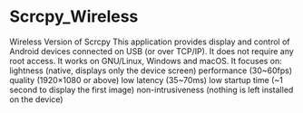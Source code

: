 # Scrcpy_Wireless
Wireless Version of Scrcpy
This application provides display and control of Android devices connected on USB (or over TCP/IP). It does not require any root access. It works on GNU/Linux, Windows and macOS.
It focuses on:
lightness (native, displays only the device screen)
performance (30~60fps)
quality (1920×1080 or above)
low latency (35~70ms)
low startup time (~1 second to display the first image)
non-intrusiveness (nothing is left installed on the device)
